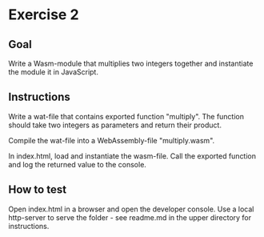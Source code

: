 # Exercise 2

## Goal

Write a Wasm-module that multiplies two integers together and instantiate the module it in JavaScript.

## Instructions

Write a wat-file that contains exported function "multiply". The function should take two integers as parameters and return their product.

Compile the wat-file into a WebAssembly-file "multiply.wasm".

In index.html, load and instantiate the wasm-file. Call the exported function and log the returned value to the console.

## How to test

Open index.html in a browser and open the developer console. Use a local http-server to serve the folder - see readme.md in the upper directory for instructions.